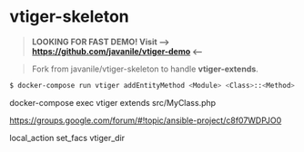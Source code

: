 # vtiger-skeleton

> **LOOKING FOR FAST DEMO! Visit --> https://github.com/javanile/vtiger-demo <--**


> Fork from javanile/vtiger-skeleton to handle **vtiger-extends**.

```bash
$ docker-compose run vtiger addEntityMethod <Module> <Class>::<Method>
```



docker-compose exec vtiger extends src/MyClass.php

https://groups.google.com/forum/#!topic/ansible-project/c8f07WDPJO0




local_action
set_facs
vtiger_dir





